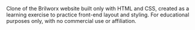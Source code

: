 Clone of the Brilworx website built only with HTML and CSS, created as a learning exercise to practice front-end layout and styling. For educational purposes only, with no commercial use or affiliation.
